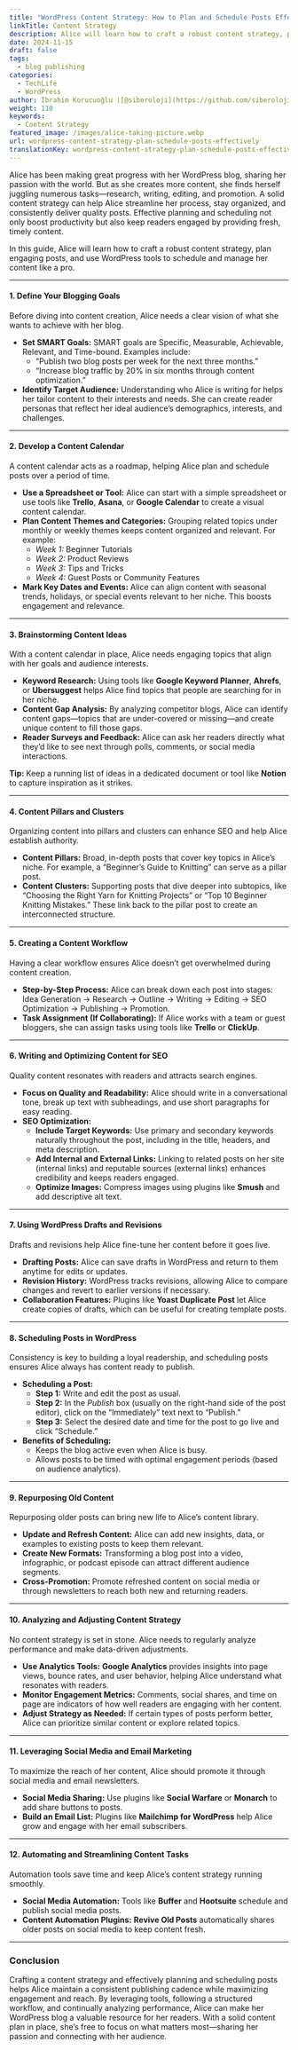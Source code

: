 ```yaml
---
title: "WordPress Content Strategy: How to Plan and Schedule Posts Effectively"
linkTitle: Content Strategy
description: Alice will learn how to craft a robust content strategy, plan engaging posts, and use WordPress tools to schedule and manage her content like a pro.
date: 2024-11-15
draft: false
tags:
  - blog publishing
categories:
  - TechLife
  - WordPress
author: İbrahim Korucuoğlu ([@siberoloji](https://github.com/siberoloji))
weight: 110
keywords:
  - Content Strategy
featured_image: /images/alice-taking-picture.webp
url: wordpress-content-strategy-plan-schedule-posts-effectively
translationKey: wordpress-content-strategy-plan-schedule-posts-effectively
---
```

Alice has been making great progress with her WordPress blog, sharing her passion with the world. But as she creates more content, she finds herself juggling numerous tasks—research, writing, editing, and promotion. A solid content strategy can help Alice streamline her process, stay organized, and consistently deliver quality posts. Effective planning and scheduling not only boost productivity but also keep readers engaged by providing fresh, timely content.

In this guide, Alice will learn how to craft a robust content strategy, plan engaging posts, and use WordPress tools to schedule and manage her content like a pro.

---

#### **1. Define Your Blogging Goals**

Before diving into content creation, Alice needs a clear vision of what she wants to achieve with her blog.

- **Set SMART Goals:** SMART goals are Specific, Measurable, Achievable, Relevant, and Time-bound. Examples include:
  - “Publish two blog posts per week for the next three months.”
  - “Increase blog traffic by 20% in six months through content optimization.”
- **Identify Target Audience:** Understanding who Alice is writing for helps her tailor content to their interests and needs. She can create reader personas that reflect her ideal audience’s demographics, interests, and challenges.

---

#### **2. Develop a Content Calendar**

A content calendar acts as a roadmap, helping Alice plan and schedule posts over a period of time.

- **Use a Spreadsheet or Tool:** Alice can start with a simple spreadsheet or use tools like **Trello**, **Asana**, or **Google Calendar** to create a visual content calendar.
- **Plan Content Themes and Categories:** Grouping related topics under monthly or weekly themes keeps content organized and relevant. For example:
  - *Week 1:* Beginner Tutorials
  - *Week 2:* Product Reviews
  - *Week 3:* Tips and Tricks
  - *Week 4:* Guest Posts or Community Features
- **Mark Key Dates and Events:** Alice can align content with seasonal trends, holidays, or special events relevant to her niche. This boosts engagement and relevance.

---

#### **3. Brainstorming Content Ideas**

With a content calendar in place, Alice needs engaging topics that align with her goals and audience interests.

- **Keyword Research:** Using tools like **Google Keyword Planner**, **Ahrefs**, or **Ubersuggest** helps Alice find topics that people are searching for in her niche.
- **Content Gap Analysis:** By analyzing competitor blogs, Alice can identify content gaps—topics that are under-covered or missing—and create unique content to fill those gaps.
- **Reader Surveys and Feedback:** Alice can ask her readers directly what they’d like to see next through polls, comments, or social media interactions.

**Tip:** Keep a running list of ideas in a dedicated document or tool like **Notion** to capture inspiration as it strikes.

---

#### **4. Content Pillars and Clusters**

Organizing content into pillars and clusters can enhance SEO and help Alice establish authority.

- **Content Pillars:** Broad, in-depth posts that cover key topics in Alice’s niche. For example, a “Beginner’s Guide to Knitting” can serve as a pillar post.
- **Content Clusters:** Supporting posts that dive deeper into subtopics, like “Choosing the Right Yarn for Knitting Projects” or “Top 10 Beginner Knitting Mistakes.” These link back to the pillar post to create an interconnected structure.

---

#### **5. Creating a Content Workflow**

Having a clear workflow ensures Alice doesn’t get overwhelmed during content creation.

- **Step-by-Step Process:** Alice can break down each post into stages: Idea Generation → Research → Outline → Writing → Editing → SEO Optimization → Publishing → Promotion.
- **Task Assignment (If Collaborating):** If Alice works with a team or guest bloggers, she can assign tasks using tools like **Trello** or **ClickUp**.

---

#### **6. Writing and Optimizing Content for SEO**

Quality content resonates with readers and attracts search engines.

- **Focus on Quality and Readability:** Alice should write in a conversational tone, break up text with subheadings, and use short paragraphs for easy reading.
- **SEO Optimization:**
  - **Include Target Keywords:** Use primary and secondary keywords naturally throughout the post, including in the title, headers, and meta description.
  - **Add Internal and External Links:** Linking to related posts on her site (internal links) and reputable sources (external links) enhances credibility and keeps readers engaged.
  - **Optimize Images:** Compress images using plugins like **Smush** and add descriptive alt text.

---

#### **7. Using WordPress Drafts and Revisions**

Drafts and revisions help Alice fine-tune her content before it goes live.

- **Drafting Posts:** Alice can save drafts in WordPress and return to them anytime for edits or updates.
- **Revision History:** WordPress tracks revisions, allowing Alice to compare changes and revert to earlier versions if necessary.
- **Collaboration Features:** Plugins like **Yoast Duplicate Post** let Alice create copies of drafts, which can be useful for creating template posts.

---

#### **8. Scheduling Posts in WordPress**

Consistency is key to building a loyal readership, and scheduling posts ensures Alice always has content ready to publish.

- **Scheduling a Post:**
  - **Step 1:** Write and edit the post as usual.
  - **Step 2:** In the *Publish* box (usually on the right-hand side of the post editor), click on the “Immediately” text next to “Publish.”
  - **Step 3:** Select the desired date and time for the post to go live and click “Schedule.”
- **Benefits of Scheduling:**
  - Keeps the blog active even when Alice is busy.
  - Allows posts to be timed with optimal engagement periods (based on audience analytics).

---

#### **9. Repurposing Old Content**

Repurposing older posts can bring new life to Alice’s content library.

- **Update and Refresh Content:** Alice can add new insights, data, or examples to existing posts to keep them relevant.
- **Create New Formats:** Transforming a blog post into a video, infographic, or podcast episode can attract different audience segments.
- **Cross-Promotion:** Promote refreshed content on social media or through newsletters to reach both new and returning readers.

---

#### **10. Analyzing and Adjusting Content Strategy**

No content strategy is set in stone. Alice needs to regularly analyze performance and make data-driven adjustments.

- **Use Analytics Tools:** **Google Analytics** provides insights into page views, bounce rates, and user behavior, helping Alice understand what resonates with readers.
- **Monitor Engagement Metrics:** Comments, social shares, and time on page are indicators of how well readers are engaging with her content.
- **Adjust Strategy as Needed:** If certain types of posts perform better, Alice can prioritize similar content or explore related topics.

---

#### **11. Leveraging Social Media and Email Marketing**

To maximize the reach of her content, Alice should promote it through social media and email newsletters.

- **Social Media Sharing:** Use plugins like **Social Warfare** or **Monarch** to add share buttons to posts.
- **Build an Email List:** Plugins like **Mailchimp for WordPress** help Alice grow and engage with her email subscribers.

---

#### **12. Automating and Streamlining Content Tasks**

Automation tools save time and keep Alice’s content strategy running smoothly.

- **Social Media Automation:** Tools like **Buffer** and **Hootsuite** schedule and publish social media posts.
- **Content Automation Plugins:** **Revive Old Posts** automatically shares older posts on social media to keep content fresh.

---

### **Conclusion**

Crafting a content strategy and effectively planning and scheduling posts helps Alice maintain a consistent publishing cadence while maximizing engagement and reach. By leveraging tools, following a structured workflow, and continually analyzing performance, Alice can make her WordPress blog a valuable resource for her readers. With a solid content plan in place, she’s free to focus on what matters most—sharing her passion and connecting with her audience.
